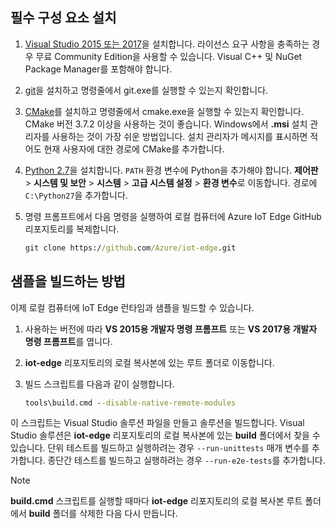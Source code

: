 ## <a name="install-the-prerequisites"></a>필수 구성 요소 설치

1. [Visual Studio 2015 또는 2017](https://www.visualstudio.com)을 설치합니다. 라이선스 요구 사항을 충족하는 경우 무료 Community Edition을 사용할 수 있습니다. Visual C++ 및 NuGet Package Manager를 포함해야 합니다.

1. [git](http://www.git-scm.com)을 설치하고 명령줄에서 git.exe를 실행할 수 있는지 확인합니다.

1. [CMake](https://cmake.org/download/)를 설치하고 명령줄에서 cmake.exe을 실행할 수 있는지 확인합니다. CMake 버전 3.7.2 이상을 사용하는 것이 좋습니다. Windows에서 **.msi** 설치 관리자를 사용하는 것이 가장 쉬운 방법입니다. 설치 관리자가 메시지를 표시하면 적어도 현재 사용자에 대한 경로에 CMake를 추가합니다.

1. [Python 2.7](https://www.python.org/downloads/release/python-27)을 설치합니다. `PATH` 환경 변수에 Python을 추가해야 합니다. **제어판** > **시스템 및 보안** > **시스템** > **고급 시스템 설정** >  **환경 변수**로 이동합니다. 경로에 `C:\Python27`을 추가합니다. 

1. 명령 프롬프트에서 다음 명령을 실행하여 로컬 컴퓨터에 Azure IoT Edge GitHub 리포지토리를 복제합니다.

    ```cmd
    git clone https://github.com/Azure/iot-edge.git
    ```

## <a name="how-to-build-the-sample"></a>샘플을 빌드하는 방법

이제 로컬 컴퓨터에 IoT Edge 런타임과 샘플을 빌드할 수 있습니다.

1. 사용하는 버전에 따라 **VS 2015용 개발자 명령 프롬프트** 또는 **VS 2017용 개발자 명령 프롬프트**를 엽니다.

1. **iot-edge** 리포지토리의 로컬 복사본에 있는 루트 폴더로 이동합니다.

1. 빌드 스크립트를 다음과 같이 실행합니다.

    ```cmd
    tools\build.cmd --disable-native-remote-modules
    ```

이 스크립트는 Visual Studio 솔루션 파일을 만들고 솔루션을 빌드합니다. Visual Studio 솔루션은 **iot-edge** 리포지토리의 로컬 복사본에 있는 **build** 폴더에서 찾을 수 있습니다. 단위 테스트를 빌드하고 실행하려는 경우 `--run-unittests` 매개 변수를 추가합니다. 종단간 테스트를 빌드하고 실행하려는 경우 `--run-e2e-tests`를 추가합니다.

> [!NOTE]
> **build.cmd** 스크립트를 실행할 때마다 **iot-edge** 리포지토리의 로컬 복사본 루트 폴더에서 **build** 폴더를 삭제한 다음 다시 만듭니다.